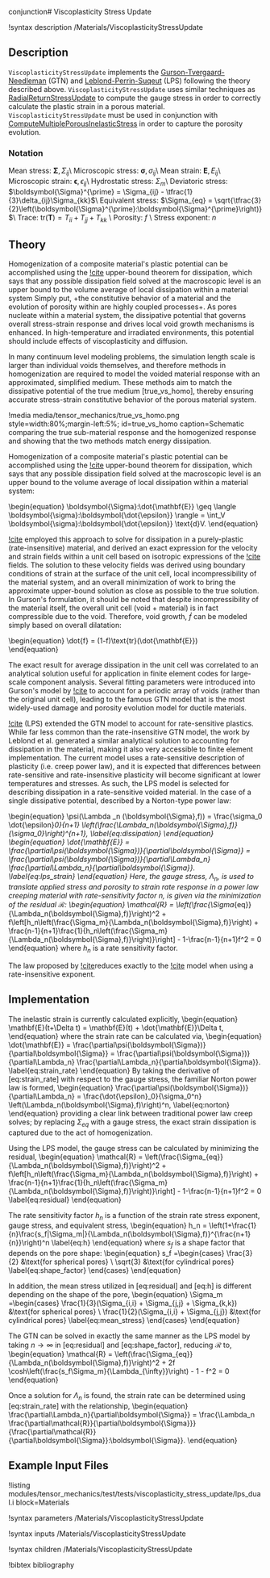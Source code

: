 conjunction# Viscoplasticity Stress Update

!syntax description /Materials/ViscoplasticityStressUpdate

## Description

`ViscoplasticityStressUpdate` implements the [Gurson-Tvergaard-Needleman](Gurson:1977gg) (GTN) and
[Leblond-Perrin-Suqeut](Leblond:1994kl) (LPS) following the theory described above.
`ViscoplasticityStressUpdate` uses similar techniques as
[RadialReturnStressUpdate](RadialReturnStressUpdate) to compute the gauge stress in order to
correctly calculate the plastic strain in a porous material. `ViscoplasticityStressUpdate` must be
used in conjunction with
[ComputeMultiplePorousInelasticStress](ComputeMultiplePorousInelasticStress.md) in order to capture
the porosity evolution.

### Notation

Mean stress: $\boldsymbol{\Sigma}, \Sigma_{ij}$\\
Microscopic stress: $\boldsymbol{\sigma}, \sigma_{ij}$\\
Mean strain: $\mathbf{E}, E_{ij}$\\
Microscopic strain: $\boldsymbol{\epsilon}, \epsilon_{ij}$\\
Hydrostatic stress: $\Sigma_m$\\
Deviatoric stress: $\boldsymbol{\Sigma}^{\prime} = \Sigma_{ij} - \tfrac{1}{3}\delta_{ij}\Sigma_{kk}$\\
Equivalent stress: $\Sigma_{eq} = \sqrt{\tfrac{3}{2}\left(\boldsymbol{\Sigma}^{\prime}:\boldsymbol{\Sigma}^{\prime}\right)}$\\
Trace: $\text{tr}(\mathbf{T})=T_{ii} + T_{jj} + T_{kk}$ \\
Porosity: $f$ \\
Stress exponent: $n$


## Theory

Homogenization of a composite material's plastic potential can be accomplished using the
[!cite](Bishop:1951fb) upper-bound theorem for dissipation, which says that any possible dissipation
field solved at the macroscopic level is an upper bound to the volume average of local dissipation
within a material system Simply put, +the constitutive behavior of a material and the evolution of
porosity within are highly coupled processes+. As pores nucleate within a material system, the
dissipative potential that governs overall stress-strain response and drives local void growth
mechanisms is enhanced. In high-temperature and irradiated environments, this potential should
include effects of viscoplasticity and diffusion.

In many continuum level modeling problems, the simulation length scale is larger than individual
voids themselves, and therefore methods in homogenization are required to model the voided material
response with an approximated, simplified medium. These methods aim to match the dissipative
potential of the true medium [true_vs_homo], thereby ensuring accurate stress-strain constitutive
behavior of the porous material system.

!media media/tensor_mechanics/true_vs_homo.png
      style=width:80%;margin-left:5%;
      id=true_vs_homo
      caption=Schematic comparing the true sub-material response and the homogenized response and showing that the two methods match energy dissipation.

Homogenization of a composite material's plastic potential can be accomplished using the
[!cite](Bishop:1951fb) upper-bound theorem for dissipation, which says that any possible dissipation
field solved at the macroscopic level is an upper bound to the volume average of local dissipation
within a material system:

\begin{equation}
  \boldsymbol{\Sigma}:\dot{\mathbf{E}} \geq \langle \boldsymbol{\sigma}:\boldsymbol{\dot{\epsilon}} \rangle = \int_V \boldsymbol{\sigma}:\boldsymbol{\dot{\epsilon}} \text{d}V.
\end{equation}

[!cite](Gurson:1977gg) employed this approach to solve for dissipation in a purely-plastic
(rate-insensitive) material, and derived an exact expression for the velocity and strain fields
within a unit cell based on isotropic expressions of the [!cite](Rice:1969ky) fields. The solution
to these velocity fields was derived using boundary conditions of strain at the surface of the unit
cell, local incompressibility of the material system, and an overall minimization of work to bring
the approximate upper-bound solution as close as possible to the true solution. In Gurson's
formulation, it should be noted that despite incompressibility of the material itself, the overall
unit cell (void + material) is in fact compressible due to the void. Therefore, void growth,
$\dot{f}$ can be modeled simply based on overall dilatation:

\begin{equation}
  \dot{f} = (1-f)\text{tr}(\dot{\mathbf{E}})  
\end{equation}

The exact result for average dissipation in the unit cell was correlated to an analytical solution
useful for application in finite element codes for large-scale component analysis. Several fitting
parameters were introduced into Gurson's model by [!cite](Tvergaard:1984ip) to account for a
periodic array of voids (rather than the original unit cell), leading to the famous GTN model that
is the most widely-used damage and porosity evolution model for ductile materials.

[!cite](Leblond:1994kl) (LPS) extended the GTN model to account for rate-sensitive plastics. While
far less common than the rate-insensitive GTN model, the work by Leblond et al. generated a similar
analytical solution to accounting for dissipation in the material, making it also very accessible to
finite element implementation. The current model uses a rate-sensitive description of plasticity
(i.e. creep power law), and it is expected that differences between rate-sensitive and
rate-insensitive plasticity will become significant at lower temperatures and stresses. As such, the
LPS model is selected for describing dissipation in a rate-sensitive voided material. In the case of
a single dissipative potential, described by a Norton-type power law:

\begin{equation}
  \psi(\Lambda _n (\boldsymbol{\Sigma},f)) = \frac{\sigma_0 \dot{\epsilon}_0}{n+1} \left(\frac{\Lambda_n(\boldsymbol{\Sigma},f)}{\sigma_0}\right)^{n+1},
  \label{eq:dissipation}
\end{equation}
\begin{equation}
  \dot{\mathbf{E}} = \frac{\partial\psi(\boldsymbol{\Sigma})}{\partial\boldsymbol{\Sigma}} = \frac{\partial\psi(\boldsymbol{\Sigma})}{\partial\Lambda_n} \frac{\partial\Lambda_n}{\partial\boldsymbol{\Sigma}}.
  \label{eq:lps_strain}
\end{equation}
Here, the gauge stress, $\Lambda_n$,  is used to translate applied stress and porosity to strain rate response in a power law creeping material with rate-sensitivity factor $n$, is given via the minimization of the residual $\mathcal{R}$:
\begin{equation}
  \mathcal{R} = \left(\frac{\Sigma_{eq}}{\Lambda_n(\boldsymbol{\Sigma},f)}\right)^2 + f\left[h_n\left(\frac{\Sigma_m}{\Lambda_n(\boldsymbol{\Sigma},f)}\right) + \frac{n-1}{n+1}\frac{1}{h_n\left(\frac{\Sigma_m}{\Lambda_n(\boldsymbol{\Sigma},f)}\right)}\right] - 1-\frac{n-1}{n+1}f^2 = 0
\end{equation}
where $h_n$ is a rate sensitivity factor.

The law proposed by [!cite](Leblond:1994kl)reduces exactly to the [!cite](Gurson:1977gg) model when
using a rate-insensitive exponent.

## Implementation

The inelastic strain is currently calculated explicitly,
\begin{equation}
\mathbf{E}(t+\Delta t) = \mathbf{E}(t) + \dot{\mathbf{E}}\Delta t,
\end{equation}
where the strain rate can be calculated via,
\begin{equation}
  \dot{\mathbf{E}} = \frac{\partial\psi(\boldsymbol{\Sigma})}{\partial\boldsymbol{\Sigma}} = \frac{\partial\psi(\boldsymbol{\Sigma})}{\partial\Lambda_n} \frac{\partial\Lambda_n}{\partial\boldsymbol{\Sigma}}.
  \label{eq:strain_rate}
\end{equation}
By taking the derivative of [eq:strain_rate] with respect to the gauge stress, the familiar Norton power law is formed,
\begin{equation}
  \frac{\partial\psi(\boldsymbol{\Sigma})}{\partial\Lambda_n} = \frac{\dot{\epsilon}_0}{\sigma_0^n} \left(\Lambda_n(\boldsymbol{\Sigma},f)\right)^n,
  \label{eq:norton}
\end{equation}
providing a clear link between traditional power law creep solves; by replacing $\Sigma_{eq}$ with a gauge stress, the exact strain dissipation is captured due to the act of homogenization.

Using the LPS model, the gauge stress can be calculated by minimizing the residual,
\begin{equation}
  \mathcal{R} = \left(\frac{\Sigma_{eq}}{\Lambda_n(\boldsymbol{\Sigma},f)}\right)^2 + f\left[h_n\left(\frac{\Sigma_m}{\Lambda_n(\boldsymbol{\Sigma},f)}\right) + \frac{n-1}{n+1}\frac{1}{h_n\left(\frac{\Sigma_m}{\Lambda_n(\boldsymbol{\Sigma},f)}\right)}\right] - 1-\frac{n-1}{n+1}f^2 = 0
  \label{eq:residual}
\end{equation}

The rate sensitivity factor $h_n$ is a function of the strain rate stress exponent, gauge stress, and equivalent stress,
\begin{equation}
  h_n = \left(1+\frac{1}{n}\frac{s_f|\Sigma_m|}{\Lambda_n(\boldsymbol{\Sigma},f)}^{\frac{n+1}{n}}\right)^n
\label{eq:h}
\end{equation}
where $s_f$ is a shape factor that depends on the pore shape:
\begin{equation}
s_f =\begin{cases}
  \frac{3}{2} &\text{for spherical pores} \\
  \sqrt{3} &\text{for cylindrical pores}
  \label{eq:shape_factor}
\end{cases}
\end{equation}

In addition, the mean stress utilized in [eq:residual] and [eq:h] is different depending on the shape of the pore,
\begin{equation}
\Sigma_m =\begin{cases}
  \frac{1}{3}(\Sigma_{i,i} + \Sigma_{j,j} + \Sigma_{k,k})  &\text{for spherical pores} \\
  \frac{1}{2}(\Sigma_{i,i} + \Sigma_{j,j}) &\text{for cylindrical pores}
  \label{eq:mean_stress}
\end{cases}
\end{equation}

The GTN can be solved in exactly the same manner as the LPS model by taking $n\rightarrow \infty$ in [eq:residual] and [eq:shape_factor], reducing $\mathcal{R}$ to,
\begin{equation}
  \mathcal{R} = \left(\frac{\Sigma_{eq}}{\Lambda_n(\boldsymbol{\Sigma},f)}\right)^2 + 2f \cosh\left(\frac{s_f\Sigma_m}{\Lambda_{\infty}}\right) - 1 - f^2 = 0
\end{equation}

Once a solution for $\Lambda_n$ is found, the strain rate can be determined using [eq:strain_rate] with the relationship,
\begin{equation}
 \frac{\partial\Lambda_n}{\partial\boldsymbol{\Sigma}} = \frac{\Lambda_n \frac{\partial\mathcal{R}}{\partial\boldsymbol{\Sigma}}}{\frac{\partial\mathcal{R}}{\partial\boldsymbol{\Sigma}}:\boldsymbol{\Sigma}}.
\end{equation}

## Example Input Files

!listing modules/tensor_mechanics/test/tests/viscoplasticity_stress_update/lps_dual.i block=Materials

!syntax parameters /Materials/ViscoplasticityStressUpdate

!syntax inputs /Materials/ViscoplasticityStressUpdate

!syntax children /Materials/ViscoplasticityStressUpdate

!bibtex bibliography
